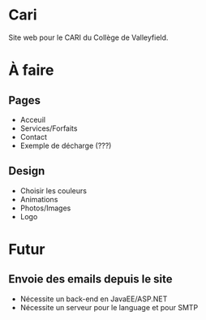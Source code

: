 # Cari
Site web pour le CARI du Collège de Valleyfield.

# À faire
## Pages
* Acceuil
* Services/Forfaits
* Contact
* Exemple de décharge (???)
## Design
* Choisir les couleurs
* Animations
* Photos/Images
* Logo

# Futur
## Envoie des emails depuis le site
* Nécessite un back-end en JavaEE/ASP.NET
* Nécessite un serveur pour le language et pour SMTP
